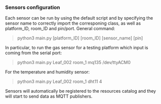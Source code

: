 ### Sensors configuration

Each sensor can be run by using the default script and by specifying the sensor name to correctly import the corresponing class, as well as platform_ID, room_ID and pin/port.
General command:

> python3 main.py [platform_ID] [room_ID] [sensor_name] [pin]

In particular, to run the gas sensor for a testing platform which input is coming from the serial port:

> python3 main.py Leaf_002 room_1 mq135 /dev/ttyACM0

For the temperature and humidity sensor:

> python3 main.py Leaf_002 room_1 dht11 4

Sensors will automatically be registered to the resources catalog and they will start to send data as MQTT publishers.
